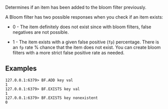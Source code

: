 Determines if an item has been added to the bloom filter previously. 

A Bloom filter has two possible responses when you check if an item exists:

* 0 - The item definitely does not exist since with bloom filters, false negatives are not possible.

* 1 - The item exists with a given false positive (`fp`) percentage. There is an `fp` rate % chance that the item does not exist. You can create bloom filters with a more strict false positive rate as needed.

## Examples

```
127.0.0.1:6379> BF.ADD key val
1
127.0.0.1:6379> BF.EXISTS key val
1
127.0.0.1:6379> BF.EXISTS key nonexistent
0
```
